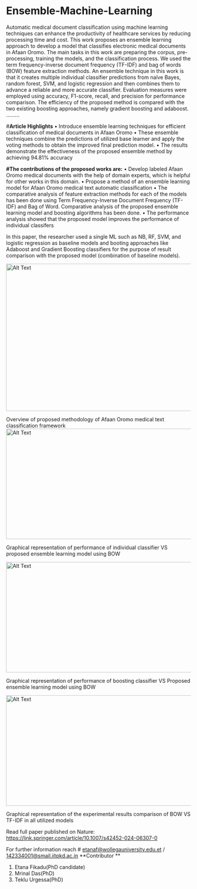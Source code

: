 # Ensemble-Machine-Learning
Automatic medical document classification using machine learning techniques can enhance the productivity of healthcare services by reducing processing time and cost. This work proposes an ensemble learning approach to develop a 
model that classifies electronic medical documents in Afaan Oromo. The main tasks in this work are preparing the corpus, pre-processing, training the models, and the classification process. We used the term frequency-inverse document 
frequency (TF-IDF) and bag of words (BOW) feature extraction methods. An ensemble technique in this work is that it 
creates multiple individual classifier predictions from naïve Bayes, random forest, SVM, and logistic regression and then 
combines them to advance a reliable and more accurate classifier. Evaluation measures were employed using accuracy, 
F1-score, recall, and precision for performance comparison. The efficiency of the proposed method is compared with 
the two existing boosting approaches, namely gradient boosting and adaboost.
.........

#**Article Highlights**
• Introduce ensemble learning techniques for efficient classification of medical documents in Afaan Oromo
• These ensemble techniques combine the predictions of utilized base learner and apply the voting methods to 
obtain the improved final prediction model.
• The results demonstrate the effectiveness of the proposed ensemble method by achieving 94.81% accuracy

**#The contributions of the proposed works are:**
• Develop labeled Afaan Oromo medical documents with the help of domain experts, which is helpful for other 
works in this domain.
• Propose a method of an ensemble learning model for Afaan Oromo medical text automatic classification
• The comparative analysis of feature extraction methods for each of the models has been done using Term Frequency-Inverse Document Frequency (TF-IDF) and Bag of Word.
Comparative analysis of the proposed ensemble learning model and boosting algorithms has been done.
• The performance analysis showed that the proposed model improves the performance of individual classifers

In this paper, the researcher used a single ML such as NB, RF, SVM, and logistic regression as baseline models and booting approaches like Adaboost and Gradient Boosting classifiers for the purpose of result comparison with the proposed model (combination of baseline models).

 <img src="https://github.com/user-attachments/assets/59be7536-4d98-4f1c-9886-68f4bd5fb63a" alt="Alt Text" width="800" height="400">

Overview of proposed methodology of Afaan Oromo medical text classification framework
 <img src="https://github.com/user-attachments/assets/53b6f870-f102-4bd7-bea3-f3110f33007d" alt="Alt Text" width="600" height="300">
 
Graphical representation of performance of individual classifier VS proposed ensemble learning model using BOW

 <img src="https://github.com/user-attachments/assets/048aa1ae-8db6-499a-bd62-c7026f4b25ac" alt="Alt Text" width="600" height="300">

Graphical representation of performance of boosting classifier VS Proposed ensemble learning model using BOW

 <img src="https://github.com/user-attachments/assets/8fc14f31-f28b-4345-bf47-392170617021" alt="Alt Text" width="600" height="300">
  
Graphical representation of the experimental results comparison of BOW VS TF-IDF in all utilized models

Read full paper published on Nature: https://link.springer.com/article/10.1007/s42452-024-06307-0

For further information reach # etanaf@wollegauniversity.edu.et / 142334001@smail.iitpkd.ac.in
**Contributor **
1. Etana Fikadu(PhD candidate)
2. Mrinal Das(PhD)
3. Teklu Urgessa(PhD)
   

